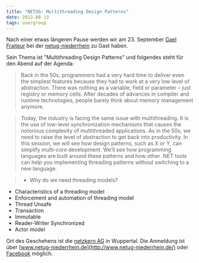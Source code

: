 ```yaml
---
title: "NETUG: Multithreading Design Patterns"
date: 2013-08-13
tags: usergroup
---
```

Nach einer etwas längeren Pause werden wir am 23. September [Gael Fraiteur](http://www.postsharp.net/blog/author/Gael-Fraiteur) bei der [netug-niederrhein](http://www.netug-niederrhein.de/) zu Gast haben.

Sein Thema ist "Multithreading Design Patterns" und folgendes steht für den Abend auf der Agenda:

> Back in the 50s, programmers had a very hard time to deliver even the simplest features because they had to work at a very low level of abstraction. There was nothing as a variable, field or parameter – just registry or memory cells. After decades of advances in compiler and runtime technologies, people barely think about memory management anymore.

> Today, the industry is facing the same issue with multithreading. It is the use of low-level synchronization mechanisms that causes the notorious complexity of multithreaded applications. As in the 50s, we need to raise the level of abstraction to get back into productivity. In this session, we will see how design patterns, such as X or Y, can simplify multi-core development. We’ll see how programming languages are built around these patterns and how other .NET tools can help you implementing threading patterns without switching to a new language.

> - Why do we need threading models?
- Characteristics of a threading model
- Enforcement and automation of threading model
- Thread Unsafe
- Transaction
- Immutable
- Reader-Writer Synchronized
- Actor model

Ort des Geschehens ist die [netzkern AG](http://www.netzkern.de/) in Wuppertal. Die Anmeldung ist über [www.netug-niederrhein.de](http://www.netug-niederrhein.de/) oder [Facebook](https://www.facebook.com/events/1403525416531258/) möglich.
